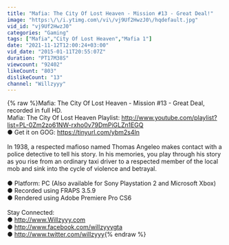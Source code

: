 ```yaml
---
title: "Mafia: The City Of Lost Heaven - Mission #13 - Great Deal!"
image: "https:\/\/i.ytimg.com\/vi\/vj9Uf2HwzJ0\/hqdefault.jpg"
vid_id: "vj9Uf2HwzJ0"
categories: "Gaming"
tags: ["Mafia","City Of Lost Heaven","Mafia 1"]
date: "2021-11-12T12:00:24+03:00"
vid_date: "2015-01-11T20:55:07Z"
duration: "PT17M38S"
viewcount: "92402"
likeCount: "803"
dislikeCount: "13"
channel: "Willzyyy"
---
```

{% raw %}Mafia: The City Of Lost Heaven - Mission #13 - Great Deal, recorded in full HD.<br />Mafia: The City Of Lost Heaven Playlist: <a rel="nofollow" target="blank" href="http://www.youtube.com/playlist?list=PL-0Zm2zo61NW-rxho0v79DmPiGLZn1EGQ">http://www.youtube.com/playlist?list=PL-0Zm2zo61NW-rxho0v79DmPiGLZn1EGQ</a><br />● Get it on GOG: <a rel="nofollow" target="blank" href="https://tinyurl.com/ybm2s4ln">https://tinyurl.com/ybm2s4ln</a><br /><br />In 1938, a respected mafioso named Thomas Angeleo makes contact with a police detective to tell his story. In his memories, you play through his story as you rise from an ordinary taxi driver to a respected member of the local mob and sink into the cycle of violence and betrayal. <br /><br />● Platform: PC (Also available for Sony Playstation 2 and Microsoft Xbox)<br />● Recorded using FRAPS 3.5.9 <br />● Rendered using Adobe Premiere Pro CS6<br /><br />Stay Connected:<br />● <a rel="nofollow" target="blank" href="http://www.Willzyyy.com">http://www.Willzyyy.com</a><br />● <a rel="nofollow" target="blank" href="http://www.facebook.com/willzyyygta">http://www.facebook.com/willzyyygta</a><br />● <a rel="nofollow" target="blank" href="http://www.twitter.com/willzyyy">http://www.twitter.com/willzyyy</a>{% endraw %}
